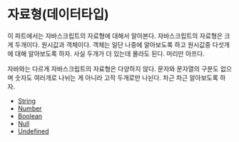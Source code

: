 # 자료형(데이터타입)
이 파트에서는 자바스크립트의 자료형에 대해서 알아본다. 자바스크립트의 자료형은 크게 두개이다. 원시값과 객체이다. 객체는 일단 나중에 알아보도록 하고 원시값중 다섯개에 대해 알아보도록 하자. 사실 두개가 더 있는데 몰라도 된다. 머리만 아프다.

자바와는 다르게 자바스크립트의 자료형은 다양하지 않다. 문자와 문자열의 구분도 없으며 숫자도 여러개로 나뉘는 게 아니라 고작 두개로만 나뉜다. 차근 차근 알아보도록 하자.

+ [String](./1.string.md)
+ [Number](./2.number.md)
+ [Boolean](./3.boolean.md)
+ [Null](./4.null.md)
+ [Undefined](./5.undefined.md)